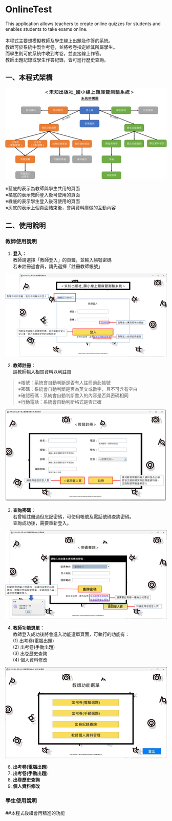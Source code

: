 # OnlineTest
This application allows teachers to create online quizzes for students and enables students to take exams online. <br><br>
本程式主要想模擬教師及學生線上出題及作答的系統。<br>
教師可於系統中製作考卷，並將考卷指定給其所屬學生。<br>
而學生則可於系統中收到考卷，並直接線上作答。<br>
教師出題記錄或學生作答紀錄，皆可進行歷史查詢。

## 一、本程式架構

![架構圖](GitHub解說圖片/架構圖.jpg)

※藍底的表示為教師與學生共用的頁面<br>
※橘底的表示教師登入後可使用的頁面<br>
※綠底的表示學生登入後可使用的頁面<br>
※灰底的表示上個頁面結束後，會與資料庫做的互動內容



## 二、使用說明
### 教師使用說明

1. **登入：**<br>
教師請選擇「教師登入」的頁籤，並輸入帳號密碼<br>
若未註冊過會員，請先選擇「註冊教師帳號」<br>

![登入](GitHub解說圖片/登入頁.jpg)
<br>

2. **教師註冊：**<br>
請教師輸入相關資料以利註冊<br>
> ※帳號：系統會自動判斷是否有人註冊過此帳號<br>
> ※密碼：系統會自動判斷是否為英文或數字，且不可含有空白<br>
> ※確認密碼：系統會自動判斷書入的內容是否與密碼相同<br>
> ※行動電話：系統會自動判斷格式是否正確<br>

![教師註冊](GitHub解說圖片/教師註冊.jpg)
<br>

3. **查詢密碼：**<br>
若曾經註冊過但忘記密碼，可使用帳號及電話號碼查詢密碼。<br>
查詢成功後，需要重新登入。<br>

![查詢密碼](GitHub解說圖片/密碼查詢.jpg)
<br>


4. **教師功能選單：**<br>
教師登入成功後將會進入功能選單頁面，可執行的功能有：<br>
(1) 出考卷(電腦出題)<br>
(2) 出考卷(手動出題)<br>
(3) 出卷歷史查詢<br>
(4) 個人資料修改<br>

![教師功能選單](GitHub解說圖片/教師功能選單.jpg)
<br>


   
6. **出考卷(電腦出題)**
7. **出考卷(手動出題)**
8. **出卷歷史查詢**
9. **個人資料修改**

### 學生使用說明

##本程式後續會再精進的功能

